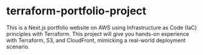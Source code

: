 # terraform-portfolio-project
This is a Next.js portfolio website on AWS using Infrastructure as Code (IaC) principles with Terraform. This project will give you hands-on experience with Terraform, S3, and CloudFront, mimicking a real-world deployment scenario.

